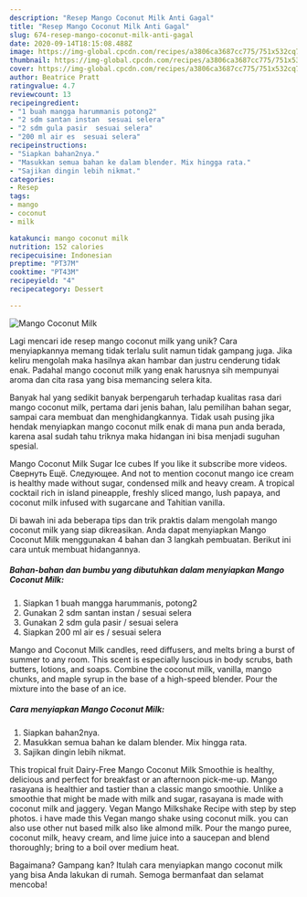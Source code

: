 ```yaml
---
description: "Resep Mango Coconut Milk Anti Gagal"
title: "Resep Mango Coconut Milk Anti Gagal"
slug: 674-resep-mango-coconut-milk-anti-gagal
date: 2020-09-14T18:15:08.488Z
image: https://img-global.cpcdn.com/recipes/a3806ca3687cc775/751x532cq70/mango-coconut-milk-foto-resep-utama.jpg
thumbnail: https://img-global.cpcdn.com/recipes/a3806ca3687cc775/751x532cq70/mango-coconut-milk-foto-resep-utama.jpg
cover: https://img-global.cpcdn.com/recipes/a3806ca3687cc775/751x532cq70/mango-coconut-milk-foto-resep-utama.jpg
author: Beatrice Pratt
ratingvalue: 4.7
reviewcount: 13
recipeingredient:
- "1 buah mangga harummanis potong2"
- "2 sdm santan instan  sesuai selera"
- "2 sdm gula pasir  sesuai selera"
- "200 ml air es  sesuai selera"
recipeinstructions:
- "Siapkan bahan2nya."
- "Masukkan semua bahan ke dalam blender. Mix hingga rata."
- "Sajikan dingin lebih nikmat."
categories:
- Resep
tags:
- mango
- coconut
- milk

katakunci: mango coconut milk 
nutrition: 152 calories
recipecuisine: Indonesian
preptime: "PT37M"
cooktime: "PT43M"
recipeyield: "4"
recipecategory: Dessert

---
```



![Mango Coconut Milk](https://img-global.cpcdn.com/recipes/a3806ca3687cc775/751x532cq70/mango-coconut-milk-foto-resep-utama.jpg)

Lagi mencari ide resep mango coconut milk yang unik? Cara menyiapkannya memang tidak terlalu sulit namun tidak gampang juga. Jika keliru mengolah maka hasilnya akan hambar dan justru cenderung tidak enak. Padahal mango coconut milk yang enak harusnya sih mempunyai aroma dan cita rasa yang bisa memancing selera kita.

Banyak hal yang sedikit banyak berpengaruh terhadap kualitas rasa dari mango coconut milk, pertama dari jenis bahan, lalu pemilihan bahan segar, sampai cara membuat dan menghidangkannya. Tidak usah pusing jika hendak menyiapkan mango coconut milk enak di mana pun anda berada, karena asal sudah tahu triknya maka hidangan ini bisa menjadi suguhan spesial.

Mango Coconut Milk Sugar Ice cubes If you like it subscribe more videos. Свернуть Ещё. Следующее. And not to mention coconut mango ice cream is healthy made without sugar, condensed milk and heavy cream. A tropical cocktail rich in island pineapple, freshly sliced mango, lush papaya, and coconut milk infused with sugarcane and Tahitian vanilla.


Di bawah ini ada beberapa tips dan trik praktis dalam mengolah mango coconut milk yang siap dikreasikan. Anda dapat menyiapkan Mango Coconut Milk menggunakan 4 bahan dan 3 langkah pembuatan. Berikut ini cara untuk membuat hidangannya.

<!--inarticleads1-->

##### Bahan-bahan dan bumbu yang dibutuhkan dalam menyiapkan Mango Coconut Milk:

1. Siapkan 1 buah mangga harummanis, potong2
1. Gunakan 2 sdm santan instan / sesuai selera
1. Gunakan 2 sdm gula pasir / sesuai selera
1. Siapkan 200 ml air es / sesuai selera


Mango and Coconut Milk candles, reed diffusers, and melts bring a burst of summer to any room. This scent is especially luscious in body scrubs, bath butters, lotions, and soaps. Combine the coconut milk, vanilla, mango chunks, and maple syrup in the base of a high-speed blender. Pour the mixture into the base of an ice. 

<!--inarticleads2-->

##### Cara menyiapkan Mango Coconut Milk:

1. Siapkan bahan2nya.
1. Masukkan semua bahan ke dalam blender. Mix hingga rata.
1. Sajikan dingin lebih nikmat.


This tropical fruit Dairy-Free Mango Coconut Milk Smoothie is healthy, delicious and perfect for breakfast or an afternoon pick-me-up. Mango rasayana is healthier and tastier than a classic mango smoothie. Unlike a smoothie that might be made with milk and sugar, rasayana is made with coconut milk and jaggery. Vegan Mango Milkshake Recipe with step by step photos. i have made this Vegan mango shake using coconut milk. you can also use other nut based milk also like almond milk. Pour the mango puree, coconut milk, heavy cream, and lime juice into a saucepan and blend thoroughly; bring to a boil over medium heat. 

Bagaimana? Gampang kan? Itulah cara menyiapkan mango coconut milk yang bisa Anda lakukan di rumah. Semoga bermanfaat dan selamat mencoba!
